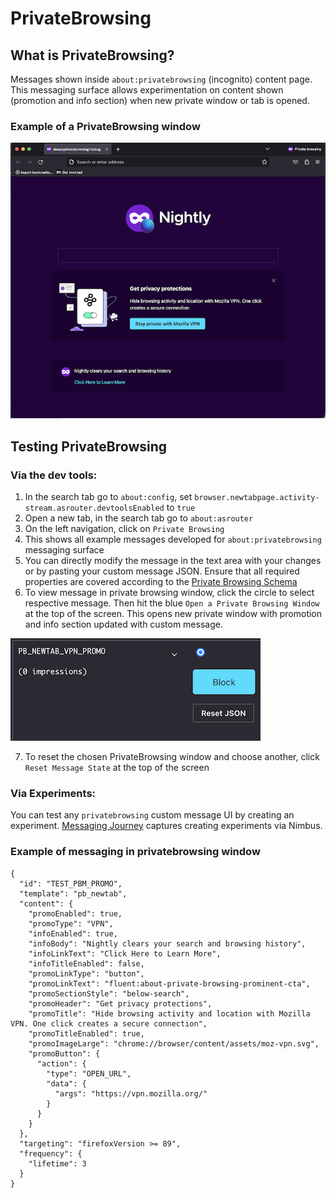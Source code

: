 # PrivateBrowsing

## What is PrivateBrowsing?
Messages shown inside `about:privatebrowsing` (incognito) content page. This messaging surface allows experimentation on content shown (promotion and info section) when new private window or tab is opened.

### Example of a PrivateBrowsing window
![Private Browsing](./private-browsing.png)

## Testing PrivateBrowsing

### Via the dev tools:
1. In the search tab go to `about:config`, set `browser.newtabpage.activity-stream.asrouter.devtoolsEnabled` to `true`
2. Open a new tab, in the search tab go to `about:asrouter`
3. On the left navigation, click on `Private Browsing`
4. This shows all example messages developed for `about:privatebrowsing` messaging surface
5. You can directly modify the message in the text area with your changes or by pasting your custom message JSON. Ensure that all required properties are covered according to the [Private Browsing Schema](https://searchfox.org/mozilla-central/source/browser/components/asrouter/content-src/templates/PBNewtab/NewtabPromoMessage.schema.json)
6. To view message in private browsing window, click the circle to select respective message. Then hit the blue `Open a Private Browsing Window` at the top of the screen. This opens new private window with promotion and info section updated with custom message.

![Circle](./selected-PB.png)

7. To reset the chosen PrivateBrowsing window and choose another, click `Reset Message State` at the top of the screen

### Via Experiments:
You can test any `privatebrowsing` custom message UI by creating an experiment. [Messaging Journey](https://experimenter.info/messaging/desktop-messaging-journey) captures creating experiments via Nimbus.

### Example of messaging in privatebrowsing window
```
{
  "id": "TEST_PBM_PROMO",
  "template": "pb_newtab",
  "content": {
    "promoEnabled": true,
    "promoType": "VPN",
    "infoEnabled": true,
    "infoBody": "Nightly clears your search and browsing history",
    "infoLinkText": "Click Here to Learn More",
    "infoTitleEnabled": false,
    "promoLinkType": "button",
    "promoLinkText": "fluent:about-private-browsing-prominent-cta",
    "promoSectionStyle": "below-search",
    "promoHeader": "Get privacy protections",
    "promoTitle": "Hide browsing activity and location with Mozilla VPN. One click creates a secure connection",
    "promoTitleEnabled": true,
    "promoImageLarge": "chrome://browser/content/assets/moz-vpn.svg",
    "promoButton": {
      "action": {
        "type": "OPEN_URL",
        "data": {
          "args": "https://vpn.mozilla.org/"
        }
      }
    }
  },
  "targeting": "firefoxVersion >= 89",
  "frequency": {
    "lifetime": 3
  }
}
```
